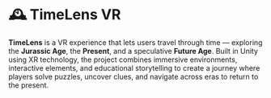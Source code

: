 # 🕰️ TimeLens VR

**TimeLens** is a VR experience that lets users travel through time — exploring the **Jurassic Age**, the **Present**, and a speculative **Future Age**. Built in Unity using XR technology, the project combines immersive environments, interactive elements, and educational storytelling to create a journey where players solve puzzles, uncover clues, and navigate across eras to return to the present.

